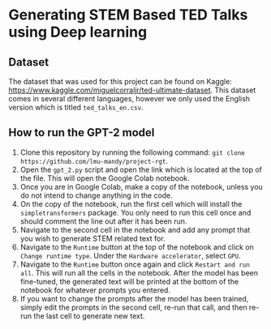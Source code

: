 # Generating STEM Based TED Talks using Deep learning
## Dataset
The dataset that was used for this project can be found on Kaggle: https://www.kaggle.com/miguelcorraljr/ted-ultimate-dataset. This dataset comes in several different languages, however we only used the English version which is titled `ted_talks_en.csv`.

## How to run the GPT-2 model
1. Clone this repository by running the following command: `git clone https://github.com/lmu-mandy/project-rgt`.
2. Open the `gpt_2.py` script and open the link which is located at the top of the file. This will open the Google Colab notebook.
3. Once you are in Google Colab, make a copy of the notebook, unless you do not intend to change anything in the code.
4. On the copy of the notebook, run the first cell which will install the `simpletransformers` package. You only need to run this cell once and should comment the line out after it has been run.
5. Navigate to the second cell in the notebook and add any prompt that you wish to generate STEM related text for.
6. Navigate to the `Runtime` button at the top of the notebook and click on `Change runtime type`. Under the `Hardware accelerator`, select `GPU`.
7. Navigate to the `Runtime` button once again and click `Restart and run all`. This will run all the cells in the notebook. After the model has been fine-tuned, the generated text will be printed at the bottom of the notebook for whatever prompts you entered.
8. If you want to change the prompts after the model has been trained, simply edit the prompts in the second cell, re-run that call, and then re-run the last cell to generate new text.

